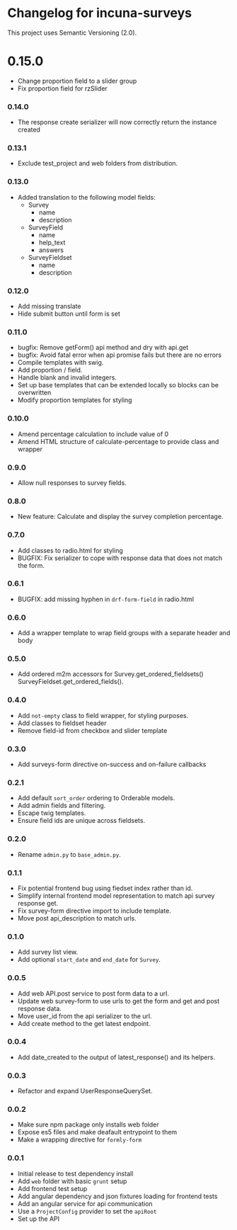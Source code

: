 # Changelog for incuna-surveys

This project uses Semantic Versioning (2.0).

# 0.15.0

* Change proportion field to a slider group
* Fix proportion field for rzSlider

### 0.14.0

* The response create serializer will now correctly return the instance created

### 0.13.1

* Exclude test_project and web folders from distribution.

### 0.13.0

* Added translation to the following model fields:
    - Survey
        - name
        - description        
    - SurveyField
        - name
        - help_text
        - answers
    - SurveyFieldset
        - name
        - description

### 0.12.0

* Add missing translate
* Hide submit button until form is set

### 0.11.0
* bugfix: Remove getForm() api method and dry with api.get
* bugfix: Avoid fatal error when api promise fails but there are no errors
* Compile templates with swig.
* Add proportion / field.
* Handle blank and invalid integers.
* Set up base templates that can be extended locally so blocks can be overwritten
* Modify proportion templates for styling

### 0.10.0
* Amend percentage calculation to include value of 0
* Amend HTML structure of calculate-percentage to provide class and wrapper

### 0.9.0
* Allow null responses to survey fields.

### 0.8.0
* New feature: Calculate and display the survey completion percentage.

### 0.7.0
* Add classes to radio.html for styling
* BUGFIX: Fix serializer to cope with response data that does not match the form.

### 0.6.1
* BUGFIX: add missing hyphen in `drf-form-field` in radio.html

### 0.6.0
* Add a wrapper template to wrap field groups with a separate header and body

### 0.5.0
  * Add ordered m2m accessors for Survey.get_ordered_fieldsets() SurveyFieldset.get_ordered_fields().

### 0.4.0
* Add `not-empty` class to field wrapper, for styling purposes.
* Add classes to fieldset header
* Remove field-id from checkbox and slider template

### 0.3.0
* Add surveys-form directive on-success and on-failure callbacks

### 0.2.1
* Add default `sort_order` ordering to Orderable models.
* Add admin fields and filtering.
* Escape twig templates.
* Ensure field ids are unique across fieldsets.

### 0.2.0
* Rename `admin.py` to `base_admin.py`.

### 0.1.1
* Fix potential frontend bug using fiedset index rather than id.
* Simplify internal frontend model representation to match api survey response get.
* Fix survey-form directive import to include template.
* Move post api_description to match urls.

### 0.1.0
* Add survey list view.
* Add optional `start_date` and `end_date` for `Survey`.

### 0.0.5
* Add web API.post service to post form data to a url.
* Update web survey-form to use urls to get the form and get and post response data.
* Move user_id from the api serializer to the url.
* Add create method to the get latest endpoint.

### 0.0.4
* Add date_created to the output of latest_response() and its helpers.

### 0.0.3
* Refactor and expand UserResponseQuerySet.

### 0.0.2
* Make sure npm package only installs web folder
* Expose es5 files and make deafault entrypoint to them
* Make a wrapping directive for `formly-form`

### 0.0.1
* Initial release to test dependency install
* Add `web` folder with basic `grunt` setup
* Add frontend test setup
* Add angular dependency and json fixtures loading for frontend tests
* Add an angular service for api communication
* Use a `ProjectConfig` provider to set the `apiRoot`
* Set up the API

